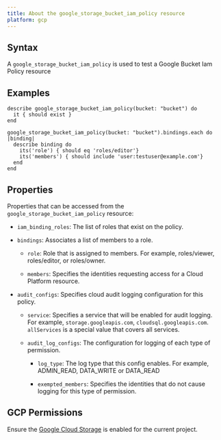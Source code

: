 ```yaml
---
title: About the google_storage_bucket_iam_policy resource
platform: gcp
---
```


## Syntax
A `google_storage_bucket_iam_policy` is used to test a Google Bucket Iam Policy resource

## Examples
```
describe google_storage_bucket_iam_policy(bucket: "bucket") do
  it { should exist }
end

google_storage_bucket_iam_policy(bucket: "bucket").bindings.each do |binding|
  describe binding do
    its('role') { should eq 'roles/editor'}
    its('members') { should include 'user:testuser@example.com'}
  end
end
```

## Properties
Properties that can be accessed from the `google_storage_bucket_iam_policy` resource:

  * `iam_binding_roles`: The list of roles that exist on the policy.

  * `bindings`: Associates a list of members to a role.

    * `role`: Role that is assigned to members. For example, roles/viewer, roles/editor, or roles/owner.

    * `members`: Specifies the identities requesting access for a Cloud Platform resource.

  * `audit_configs`: Specifies cloud audit logging configuration for this policy.

    * `service`: Specifies a service that will be enabled for audit logging. For example, `storage.googleapis.com`, `cloudsql.googleapis.com`. `allServices`  is a special value that covers all services.

    * `audit_log_configs`: The configuration for logging of each type of permission.

      * `log_type`: The log type that this config enables. For example, ADMIN_READ, DATA_WRITE or DATA_READ

      * `exempted_members`: Specifies the identities that do not cause logging for this type of permission.



## GCP Permissions

Ensure the [Google Cloud Storage](https://console.cloud.google.com/apis/library/storage-component.googleapis.com/) is enabled for the current project.
